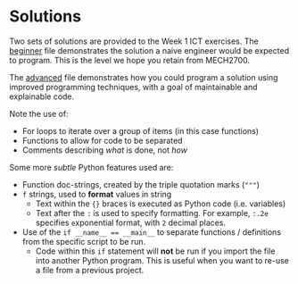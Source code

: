 # Solutions

Two sets of solutions are provided to the Week 1 ICT exercises. The
[beginner](beginner.py) file demonstrates the solution a naive engineer would
be expected to program. This is the level we hope you retain from MECH2700.

The [advanced](advanced.py) file demonstrates how you could program a solution
using improved programming techniques, with a goal of maintainable and
explainable code.

Note the use of:
- For loops to iterate over a group of items (in this case functions)
- Functions to allow for code to be separated
- Comments describing _what_ is done, not _how_

Some more _subtle_ Python features used are:
- Function doc-strings, created by the triple quotation marks (`"""`)
- `f` strings, used to **format** values in string
  - Text within the `{}` braces is executed as Python code (i.e. variables)
  - Text after the `:` is used to specify formatting. For example, `:.2e`
    specifies `e`xponential format, with `2` decimal places.
- Use of the `if __name__ == __main__` to separate functions / definitions from
  the specific script to be run.
  - Code within this `if` statement will **not** be run if you import the file
    into another Python program. This is useful when you want to re-use a file
    from a previous project.